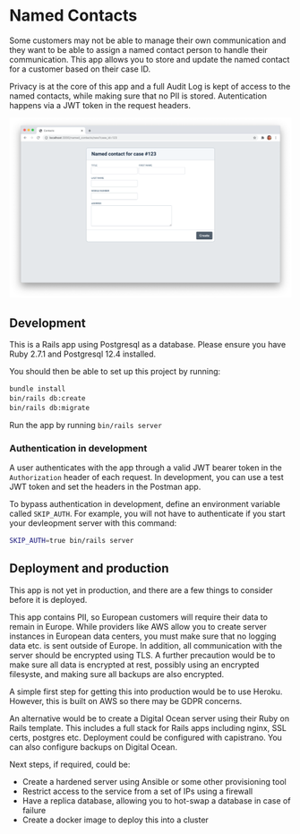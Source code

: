 # Named Contacts

Some customers may not be able to manage their own communication and they want to be able to assign a named contact person to handle their communication. This app allows you to store and update the named contact for a customer based on their case ID.

Privacy is at the core of this app and a full Audit Log is kept of access to the named contacts, while making sure that no PII is stored. Autentication happens via a JWT token in the request headers.

![Screenshot of the Named Contacts app](./screenshot.png)


## Development

This is a Rails app using Postgresql as a database. Please ensure you have Ruby 2.7.1 and Postgresql 12.4 installed.

You should then be able to set up this project by running:

```sh
bundle install
bin/rails db:create
bin/rails db:migrate
```

Run the app by running `bin/rails server`

### Authentication in development

A user authenticates with the app through a valid JWT bearer token in the `Authorization` header of each request. In development, you can use a test JWT token and set the headers in the Postman app.

To bypass authentication in development, define an environment variable called `SKIP_AUTH`. For example, you will not have to authenticate if you start your devleopment server with this command:

```sh
SKIP_AUTH=true bin/rails server
```

## Deployment and production

This app is not yet in production, and there are a few things to consider before it is deployed.

This app contains PII, so European customers will require their data to remain in Europe. While providers like AWS allow you to create server instances in European data centers, you must make sure that no logging data etc. is sent outside of Europe. In addition, all communication with the server should be encrypted using TLS. A further precaution would be to make sure all data is encrypted at rest, possibly using an encrypted filesyste, and making sure all backups are also encrypted.

A simple first step for getting this into production would be to use Heroku. However, this is built on AWS so there may be GDPR concerns.

An alternative would be to create a Digital Ocean server using their Ruby on Rails template. This includes a full stack for Rails apps including nginx, SSL certs, postgres etc. Deployment could be configured with capistrano. You can also configure backups on Digital Ocean.

Next steps, if required, could be:

- Create a hardened server using Ansible or some other provisioning tool
- Restrict access to the service from a set of IPs using a firewall
- Have a replica database, allowing you to hot-swap a database in case of failure
- Create a docker image to deploy this into a cluster
